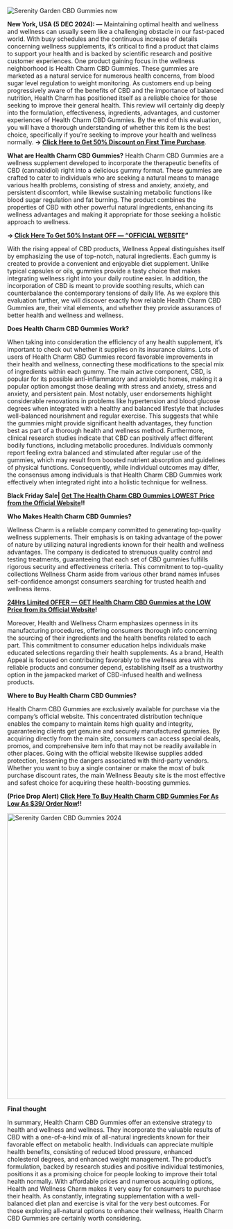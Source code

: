 
![Serenity Garden CBD Gummies now](https://github.com/user-attachments/assets/8a545be8-c9bd-4582-aed5-b96eda865049)


**New York, USA (5 DEC 2024): —** Maintaining optimal health and wellness and wellness can usually seem like a challenging obstacle in our fast-paced world. With busy schedules and the continuous increase of details concerning wellness supplements, it’s critical to find a product that claims to support your health and is backed by scientific research and positive customer experiences. One product gaining focus in the wellness neighborhood is Health Charm CBD Gummies. These gummies are marketed as a natural service for numerous health concerns, from blood sugar level regulation to weight monitoring. As customers end up being progressively aware of the benefits of CBD and the importance of balanced nutrition, Health Charm has positioned itself as a reliable choice for those seeking to improve their general health. This review will certainly dig deeply into the formulation, effectiveness, ingredients, advantages, and customer experiences of Health Charm CBD Gummies. By the end of this evaluation, you will have a thorough understanding of whether this item is the best choice, specifically if you’re seeking to improve your health and wellness normally. **→ [Click Here to Get 50% Discount on First Time Purchase](https://supplementcarts.com/health-charm-cbd-gummies-official/)**.


**What are Health Charm CBD Gummies?**
Health Charm CBD Gummies are a wellness supplement developed to incorporate the therapeutic benefits of CBD (cannabidiol) right into a delicious gummy format. These gummies are crafted to cater to individuals who are seeking a natural means to manage various health problems, consisting of stress and anxiety, anxiety, and persistent discomfort, while likewise sustaining metabolic functions like blood sugar regulation and fat burning. The product combines the properties of CBD with other powerful natural ingredients, enhancing its wellness advantages and making it appropriate for those seeking a holistic approach to wellness.

**→ [Click Here To Get 50% Instant OFF — “OFFICIAL WEBSITE](https://supplementcarts.com/health-charm-cbd-gummies-official/)”**

With the rising appeal of CBD products, Wellness Appeal distinguishes itself by emphasizing the use of top-notch, natural ingredients. Each gummy is created to provide a convenient and enjoyable diet supplement. Unlike typical capsules or oils, gummies provide a tasty choice that makes integrating wellness right into your daily routine easier. In addition, the incorporation of CBD is meant to provide soothing results, which can counterbalance the contemporary tensions of daily life. As we explore this evaluation further, we will discover exactly how reliable Health Charm CBD Gummies are, their vital elements, and whether they provide assurances of better health and wellness and wellness.


**Does Health Charm CBD Gummies Work?**

When taking into consideration the efficiency of any health supplement, it’s important to check out whether it supplies on its insurance claims. Lots of users of Health Charm CBD Gummies record favorable improvements in their health and wellness, connecting these modifications to the special mix of ingredients within each gummy. The main active component, CBD, is popular for its possible anti-inflammatory and anxiolytic homes, making it a popular option amongst those dealing with stress and anxiety, stress and anxiety, and persistent pain.
Most notably, user endorsements highlight considerable renovations in problems like hypertension and blood glucose degrees when integrated with a healthy and balanced lifestyle that includes well-balanced nourishment and regular exercise. This suggests that while the gummies might provide significant health advantages, they function best as part of a thorough health and wellness method.
Furthermore, clinical research studies indicate that CBD can positively affect different bodily functions, including metabolic procedures. Individuals commonly report feeling extra balanced and stimulated after regular use of the gummies, which may result from boosted nutrient absorption and guidelines of physical functions. Consequently, while individual outcomes may differ, the consensus among individuals is that Health Charm CBD Gummies work effectively when integrated right into a holistic technique for wellness.


**Black Friday Sale| [Get The Health Charm CBD Gummies LOWEST Price from the Official Website](https://supplementcarts.com/health-charm-cbd-gummies-official/)!!**


**Who Makes Health Charm CBD Gummies?**

Wellness Charm is a reliable company committed to generating top-quality wellness supplements. Their emphasis is on taking advantage of the power of nature by utilizing natural ingredients known for their health and wellness advantages. The company is dedicated to strenuous quality control and testing treatments, guaranteeing that each set of CBD gummies fulfills rigorous security and effectiveness criteria. This commitment to top-quality collections Wellness Charm aside from various other brand names infuses self-confidence amongst consumers searching for trusted health and wellness items.


**[24Hrs Limited OFFER — GET Health Charm CBD Gummies at the LOW Price from its Official Website](https://supplementcarts.com/health-charm-cbd-gummies-official/)!**


Moreover, Health and Wellness Charm emphasizes openness in its manufacturing procedures, offering consumers thorough info concerning the sourcing of their ingredients and the health benefits related to each part. This commitment to consumer education helps individuals make educated selections regarding their health supplements. As a brand, Health Appeal is focused on contributing favorably to the wellness area with its reliable products and consumer depend, establishing itself as a trustworthy option in the jampacked market of CBD-infused health and wellness products.


**Where to Buy Health Charm CBD Gummies?**

Health Charm CBD Gummies are exclusively available for purchase via the company’s official website. This concentrated distribution technique enables the company to maintain items high quality and integrity, guaranteeing clients get genuine and securely manufactured gummies. By acquiring directly from the main site, consumers can access special deals, promos, and comprehensive item info that may not be readily available in other places.
Going with the official website likewise supplies added protection, lessening the dangers associated with third-party vendors. Whether you want to buy a single container or make the most of bulk purchase discount rates, the main Wellness Beauty site is the most effective and safest choice for acquiring these health-boosting gummies.


**(Price Drop Alert) [Click Here To Buy Health Charm CBD Gummies For As Low As $39/ Order Now](https://supplementcarts.com/health-charm-cbd-gummies-official/)!!**


<img width="659" alt="Serenity Garden CBD Gummies 2024" src="https://github.com/user-attachments/assets/75a6f0e0-079c-485c-bf01-ee3ef5f3f0a7">


**Final thought**

In summary, Health Charm CBD Gummies offer an extensive strategy to health and wellness and wellness. They incorporate the valuable results of CBD with a one-of-a-kind mix of all-natural ingredients known for their favorable effect on metabolic health. Individuals can appreciate multiple health benefits, consisting of reduced blood pressure, enhanced cholesterol degrees, and enhanced weight management. The product’s formulation, backed by research studies and positive individual testimonies, positions it as a promising choice for people looking to improve their total health normally.
With affordable prices and numerous acquiring options, Health and Wellness Charm makes it very easy for consumers to purchase their health. As constantly, integrating supplementation with a well-balanced diet plan and exercise is vital for the very best outcomes. For those exploring all-natural options to enhance their wellness, Health Charm CBD Gummies are certainly worth considering.
